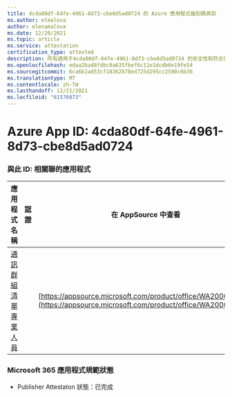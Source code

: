 ```yaml
---
title: 4cda80df-64fe-4961-8d73-cbe8d5ad0724 的 Azure 應用程式識別碼資訊
ms.author: elmalova
author: elenamalova
ms.date: 12/20/2021
ms.topic: article
ms.service: attestation
certification_type: attested
description: 所有適用于4cda80df-64fe-4961-8d73-cbe8d5ad0724 的安全性和符合性資訊資訊。
ms.openlocfilehash: edaa2bad8fdbc0a635fbef6c11e1dcdb6e19fe54
ms.sourcegitcommit: 6ca6b2ad53cf18362b78ed725d295cc2590c6b36
ms.translationtype: MT
ms.contentlocale: zh-TW
ms.lasthandoff: 12/21/2021
ms.locfileid: "61576073"
---
```

# <a name="azure-app-id-4cda80df-64fe-4961-8d73-cbe8d5ad0724"></a>Azure App ID: 4cda80df-64fe-4961-8d73-cbe8d5ad0724


### <a name="apps-associated-with-this-id"></a>與此 ID: 相關聯的應用程式
| **應用程式名稱** | **認證** | **在 AppSource 中查看** |
|--------------|---------------|-----------------------|
| [通訊群組清單專業人員](https://docs.microsoft.com/microsoft-365-app-certification/forward/WA200002977) |  | [https://appsource.microsoft.com/product/office/WA200002977](https://appsource.microsoft.com/product/office/WA200002977) |

### <a name="microsoft-365-app-compliance-status"></a>Microsoft 365 應用程式規範狀態
- Publisher Attestaton 狀態：已完成
